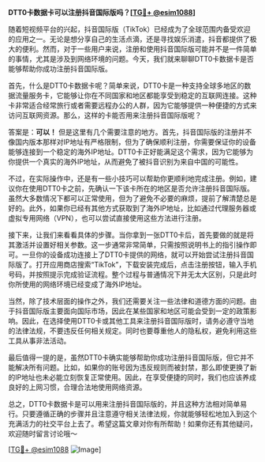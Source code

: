 **DTT0卡数据卡可以注册抖音国际版吗？[[TG💪+ @esim1088](https://t.me/s/esim1088)]**

随着短视频平台的兴起，抖音国际版（TikTok）已经成为了全球范围内备受欢迎的应用之一。无论是想分享自己的生活点滴，还是寻找娱乐消遣，抖音都提供了极大的便利。然而，对于一些用户来说，注册和使用抖音国际版可能并不是一件简单的事情，尤其是涉及到网络环境的问题。今天，我们就来聊聊DTT0卡数据卡是否能够帮助你成功注册抖音国际版。

首先，什么是DTT0卡数据卡呢？简单来说，DTT0卡是一种支持全球多地区的数据流量服务卡，它能够让你在不同国家和地区都能享受到稳定的互联网连接。这种卡非常适合经常旅行或者需要远程办公的人群，因为它能够提供一种便捷的方式来访问互联网资源。那么，这样的卡能否用来注册抖音国际版呢？

答案是：**可以！** 但是这里有几个需要注意的地方。首先，抖音国际版的注册并不像国内版本那样对IP地址有严格限制，但为了确保顺利注册，你需要保证你的设备能够连接到一个稳定的海外IP地址。DTT0卡正好能满足这个需求，因为它能够为你提供一个真实的海外IP地址，从而避免了被抖音识别为来自中国的可能性。

不过，在实际操作中，还是有一些小技巧可以帮助你更顺利地完成注册。例如，建议你在使用DTT0卡之前，先确认一下该卡所在的地区是否允许注册抖音国际版。虽然大多数情况下都可以正常使用，但为了避免不必要的麻烦，提前了解清楚总是好的。此外，如果你已经有其他方式获取到了海外IP地址，比如通过代理服务器或虚拟专用网络（VPN），也可以尝试直接使用这些方法进行注册。

接下来，让我们来看看具体的步骤。当你拿到一张DTT0卡后，首先要做的就是将其激活并设置好相关参数。这一步通常非常简单，只需按照说明书上的指引操作即可。一旦你的设备成功连接上了DTT0卡提供的网络，就可以开始尝试注册抖音国际版了。打开应用商店搜索“TikTok”，下载安装完成后，点击注册按钮，输入手机号码，并按照提示完成验证流程。整个过程与普通情况下并无太大区别，只是此时你所使用的网络环境已经变成了海外IP地址。

当然，除了技术层面的操作之外，我们还需要关注一些法律和道德方面的问题。由于抖音国际版主要面向国际市场，因此在某些国家和地区可能会受到一定的政策影响。因此，在选择使用DTT0卡或其他工具来注册抖音国际版时，请务必遵守当地的法律法规，不要违反任何相关规定。同时也要尊重他人的隐私权，避免利用这些工具从事非法活动。

最后值得一提的是，虽然DTT0卡确实能够帮助你成功注册抖音国际版，但它并不能解决所有问题。比如，如果你的账号因为违反规则而被封禁，那么即使更换了新的IP地址也未必能立刻恢复正常使用。因此，在享受便捷的同时，我们也应该养成良好的上网习惯，合理合法地使用网络资源。

总之，DTT0卡数据卡是可以用来注册抖音国际版的，并且这种方法相对简单易行。只要遵循正确的步骤并且注意遵守相关法律法规，你就能够轻松地加入到这个充满活力的社交平台上去了。希望这篇文章对你有所帮助！如果你还有其他疑问，欢迎随时留言讨论哦～

[[TG💪+ @esim1088](https://t.me/s/esim1088) ![Image](https://i.postimg.cc/4NQfJmqS/Snipaste-2025-05-13-00-14-12.png)]